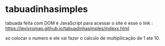 # tabuadinhasimples
tabuada feita com DOM e JavaScript
para acessar o site é esse o link : https://levivromao.github.io/tabuadinhasimples/indexx.html

so colocar o numero e ele vai fazer o calculo de multipilicação de 1 ate 10.

